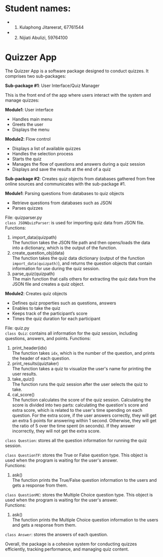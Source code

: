 # Student names:
* 1)	Kulaphong Jitareerat, 67761544
* 2)	Nijiati Abulizi, 59764100

# Quizzer App

The Quizzer App is a software package designed to conduct quizzes. It comprises two sub-packages:

**Sub-package #1**: User Interface/Quiz Manager

This is the front end of the app where users interact with the system and manage quizzes:

**Module1**: User interface
-	Handles main menu
-	Greets the user
-	Displays the menu

**Module2**: Flow control

-	Displays a list of available quizzes
-	Handles the selection process
-	Starts the quiz
-	Manages the flow of questions and answers during a quiz session
-	Displays and save the results at the end of a quiz

**Sub-package #2**: Creates quiz objects from databases gathered from free online sources and communicates with the sub-package #1.

**Module1**: Parsing questions from databases to quiz objects
-	Retrieve questions from databases such as JSON
-	Parses quizzes

File: quizparser.py  
```class JSONQuizParser```: is used for importing quiz data from JSON file.  
Functions:   
1. import_data(quizpath)  
	The function takes the JSON file path and then opens/loads the data into a dictionary, which is the output of the function.
2. create_question_obj(data)  
	The function takes the quiz data dictionary (output of the function ```import_data(quizpath)```), and returns the question objects that contain information for use during the quiz session.
3. parse_quiz(quizpath)  
	The main function that calls others for extracting the quiz data from the JSON file and creates a quiz object.  

**Module2**: Creates quiz objects
-	Defines quiz properties such as questions, answers
-	Enables to take the quiz
-	Keeps track of the participant’s score
-	Times the quiz duration for each participant

File: quiz.py  
```class Quiz```: contains all information for the quiz session, including questions, answers, and points.
Functions:  
1. print_header(idx)  
	The function takes ```idx```, which is the number of the question, and prints the header of each question.
2. print_results(quiztaker)  
	The function takes a quiz to visualize the user's name for printing the user results.  
3. take_quiz()  
	The function runs the quiz session after the user selects the quiz to take.
4. cal_score()  
	The function calculates the score of the quiz session. Calculating the score is divided into two parts: calculating the question's score and extra score, which is related to the user's time spending on each question. For the extra score, if the user answers correctly, they will get an extra 5 points for answering within 1 second. Otherwise, they will get the ratio of 5 over the time spent (in seconds). If they answer incorrectly, they will not get the extra score.

```class Question```: stores all the question information for running the quiz session.       

```class QuestionTF```: stores the True or False question type. This object is used when the program is waiting for the user's answer.  
Functions:  
1. ask()  
	The function prints the True/False question information to the users and gets a response from them.

```class QuestionMC```: stores the Multiple Choice question type. This object is used when the program is waiting for the user's answer.   
Functions:   
1. ask()  
	The function prints the Multiple Choice question information to the users and gets a response from them.  

```class Answer```: stores the answers of each question.   


Overall, the package is a cohesive system for conducting quizzes efficiently, tracking performance, and managing quiz content.
